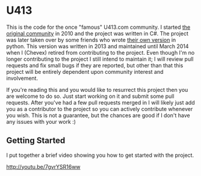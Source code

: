 U413
====

This is the code for the once "famous" U413.com community. I started [the original community](https://github.com/chevex/StartOfTheInternet) in 2010 and the project was written in C#. The project was later taken over by some friends who wrote [their own version](https://github.com/ConsciousCode/u413) in python. This version was written in 2013 and maintained until March 2014 when I (Chevex) retired from contributing to the project. Even though I'm no longer contributing to the project I still intend to maintain it; I will review pull requests and fix small bugs if they are reported, but other than that this project will be entirely dependent upon community interest and involvement.

If you're reading this and you would like to resurrect this project then you are welcome to do so. Just start working on it and submit some pull requests. After you've had a few pull requests merged in I will likely just add you as a contributor to the project so you can actively contribute whenever you wish. This is not a guarantee, but the chances are good if I don't have any issues with your work :)

## Getting Started

I put together a brief video showing you how to get started with the project.

http://youtu.be/7gvrYSR16ww
